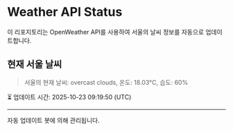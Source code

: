 
# Weather API Status

이 리포지토리는 OpenWeather API를 사용하여 서울의 날씨 정보를 자동으로 업데이트합니다.

## 현재 서울 날씨
> 서울의 현재 날씨: overcast clouds, 온도: 18.03°C, 습도: 60%

⏳ 업데이트 시간: 2025-10-23 09:19:50 (UTC)

---
자동 업데이트 봇에 의해 관리됩니다.
